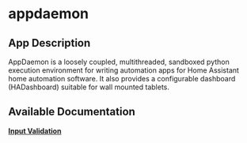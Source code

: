 # appdaemon

## App Description

AppDaemon is a loosely coupled, multithreaded, sandboxed python execution environment for writing automation apps for Home Assistant home automation software. It also provides a configurable dashboard (HADashboard) suitable for wall mounted tablets.

## Available Documentation

[**Input Validation**](charts/stable/appdaemon/validation)

